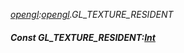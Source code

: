 _[opengl](../../modules/opengl/opengl-module.md):[opengl](../../modules/opengl/opengl-module.md).GL\_TEXTURE\_RESIDENT_
##### Const GL\_TEXTURE\_RESIDENT:[Int](../../modules/wonkey/wonkey-types-int.md)
